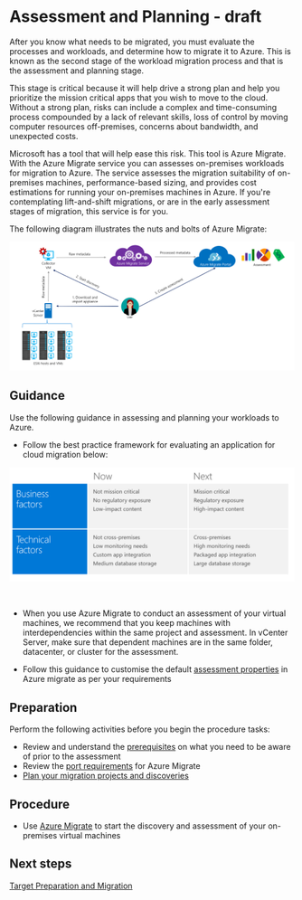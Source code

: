 # Assessment and Planning - draft

After you know what needs to be migrated, you must evaluate the processes and workloads, and determine how to migrate it to Azure. This is known as the second stage of the workload migration process and that is the assessment and planning stage.


This stage is critical because it will help drive a strong plan and help you prioritize the mission critical apps that you wish to move to the cloud. Without a strong plan, risks can include a complex and time-consuming process compounded by a lack of relevant skills, loss of control by moving computer resources off-premises, concerns about bandwidth, and unexpected costs. 

Microsoft has a tool that will help ease this risk. This tool is Azure Migrate. With the Azure Migrate service you can assesses on-premises workloads for migration to Azure. The service assesses the migration suitability of on-premises machines, performance-based sizing, and provides cost estimations for running your on-premises machines in Azure. If you're contemplating lift-and-shift migrations, or are in the early assessment stages of migration, this service is for you.

The following diagram illustrates the nuts and bolts of Azure Migrate:


![azuremigrate](https://github.com/alvarovitta/Workload-Migration/blob/master/_images/AzureMigrate.PNG)


## Guidance
Use the following guidance in assessing and planning your workloads to Azure.

- Follow the best practice framework for evaluating an application for cloud migration below:

![framework](https://github.com/alvarovitta/Workload-Migration/blob/master/_images/framework.PNG)

<br/>

- When you use Azure Migrate to conduct an assessment of your virtual machines, we recommend that you keep machines with interdependencies within the same project and assessment. In vCenter Server, make sure that dependent machines are in the same folder, datacenter, or cluster for the assessment. 

- Follow this guidance to customise the default [assessment properties](https://docs.microsoft.com/en-us/azure/migrate/how-to-modify-assessment#edit-assessment-properties) in Azure migrate as per your requirements



## Preparation

Perform the following activities before you begin the procedure tasks: 

- Review and understand the [prerequisites](https://docs.microsoft.com/en-us/azure/migrate/how-to-scale-assessment#prerequisites) on what you need to be aware of prior to the assessment
- Review the [port requirements](https://docs.microsoft.com/en-us/azure/migrate/migrate-overview#what-are-the-port-requirements) for Azure Migrate
- [Plan your migration projects and discoveries](https://docs.microsoft.com/en-us/azure/migrate/how-to-scale-assessment#plan-your-migration-projects-and-discoveries)


## Procedure 

- Use [Azure Migrate](https://docs.microsoft.com/en-us/azure/migrate/how-to-scale-assessment#discover-on-premises-environment) to start the discovery and assessment of your on-premises virtual machines


## Next steps

[Target Preparation and Migration](3.0-Target-Preparation-and-Migration.md)

